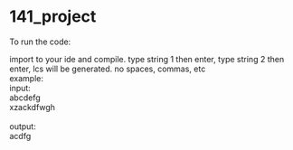 # 141_project
To run the code:

import to your ide and compile. type string 1 then enter, type string 2 then enter, lcs will be generated. no spaces, commas, etc <br />
example: <br />
input: <br />
abcdefg <br />
xzackdfwgh <br />
<br />
output: <br />
acdfg <br />
